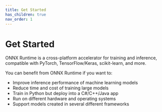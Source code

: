 ```yaml
---
title: Get Started
has_children: true
nav_order: 1
---
```


# Get Started

ONNX Runtime is a cross-platform accelerator for training and inference, compatible with PyTorch, TensorFlow/Keras, scikit-learn, and more.

You can benefit from ONNX Runtime if you want to:

* Improve inference performance of machine learning models
* Reduce time and cost of training large models
* Train in Python but deploy into a C#/C++/Java app
* Run on different hardware and operating systems
* Support models created in several different frameworks





